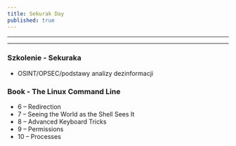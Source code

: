 ```yaml
---
title: Sekurak Day
published: true
---
```


***



***

### [](#header-3) Szkolenie - Sekuraka

* OSINT/OPSEC/podstawy analizy dezinformacji

### [](#header-3) Book - The Linux Command Line

* 6 – Redirection
* 7 – Seeing the World as the Shell Sees It
* 8 – Advanced Keyboard Tricks
* 9 – Permissions
* 10 – Processes

